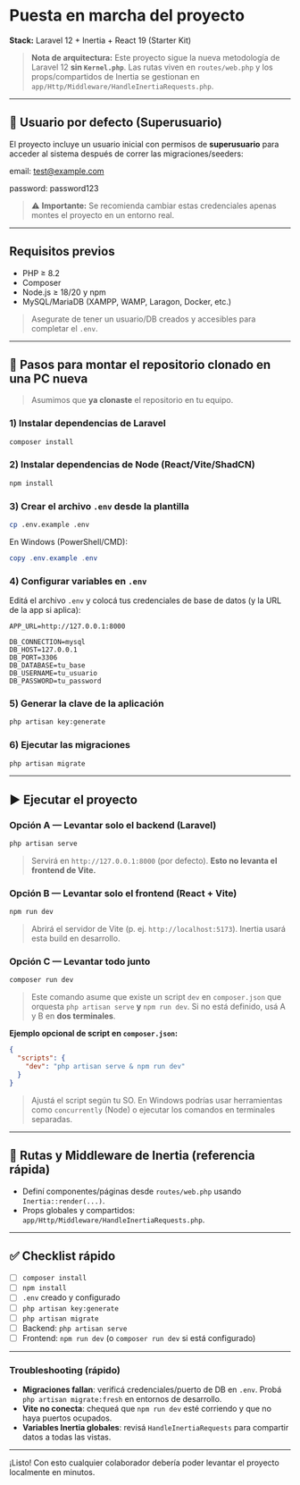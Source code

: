 # Puesta en marcha del proyecto

**Stack:** Laravel 12 + Inertia + React 19 (Starter Kit)

> **Nota de arquitectura:** Este proyecto sigue la nueva metodología de Laravel 12 **sin `Kernel.php`**. Las rutas viven en `routes/web.php` y los props/compartidos de Inertia se gestionan en `app/Http/Middleware/HandleInertiaRequests.php`.

---

## 👤 Usuario por defecto (Superusuario)

El proyecto incluye un usuario inicial con permisos de **superusuario** para acceder al sistema después de correr las migraciones/seeders:

email: test@example.com

password: password123

> ⚠️ **Importante:** Se recomienda cambiar estas credenciales apenas montes el proyecto en un entorno real.

---

## Requisitos previos

* PHP ≥ 8.2
* Composer
* Node.js ≥ 18/20 y npm
* MySQL/MariaDB (XAMPP, WAMP, Laragon, Docker, etc.)

> Asegurate de tener un usuario/DB creados y accesibles para completar el `.env`.

---

## 🚀 Pasos para montar el repositorio clonado en una PC nueva

> Asumimos que **ya clonaste** el repositorio en tu equipo.

### 1) Instalar dependencias de Laravel

```bash
composer install
```

### 2) Instalar dependencias de Node (React/Vite/ShadCN)

```bash
npm install
```

### 3) Crear el archivo `.env` desde la plantilla

```bash
cp .env.example .env
```

En Windows (PowerShell/CMD):

```powershell
copy .env.example .env
```

### 4) Configurar variables en `.env`

Editá el archivo `.env` y colocá tus credenciales de base de datos (y la URL de la app si aplica):

```dotenv
APP_URL=http://127.0.0.1:8000

DB_CONNECTION=mysql
DB_HOST=127.0.0.1
DB_PORT=3306
DB_DATABASE=tu_base
DB_USERNAME=tu_usuario
DB_PASSWORD=tu_password
```

### 5) Generar la clave de la aplicación

```bash
php artisan key:generate
```

### 6) Ejecutar las migraciones

```bash
php artisan migrate
```

---

## ▶️ Ejecutar el proyecto

### Opción A — **Levantar solo el backend (Laravel)**

```bash
php artisan serve
```

> Servirá en `http://127.0.0.1:8000` (por defecto). **Esto no levanta el frontend de Vite.**

### Opción B — **Levantar solo el frontend (React + Vite)**

```bash
npm run dev
```

> Abrirá el servidor de Vite (p. ej. `http://localhost:5173`). Inertia usará esta build en desarrollo.

### Opción C — **Levantar todo junto**

```bash
composer run dev
```

> Este comando asume que existe un script `dev` en `composer.json` que orquesta `php artisan serve` **y** `npm run dev`. Si no está definido, usá A y B en **dos terminales**.

**Ejemplo opcional de script en `composer.json`:**

```json
{
  "scripts": {
    "dev": "php artisan serve & npm run dev"
  }
}
```

> Ajustá el script según tu SO. En Windows podrías usar herramientas como `concurrently` (Node) o ejecutar los comandos en terminales separadas.

---

## 📁 Rutas y Middleware de Inertia (referencia rápida)

* Definí componentes/páginas desde `routes/web.php` usando `Inertia::render(...)`.
* Props globales y compartidos: `app/Http/Middleware/HandleInertiaRequests.php`.

---

## ✅ Checklist rápido

* [ ] `composer install`
* [ ] `npm install`
* [ ] `.env` creado y configurado
* [ ] `php artisan key:generate`
* [ ] `php artisan migrate`
* [ ] Backend: `php artisan serve`
* [ ] Frontend: `npm run dev` (o `composer run dev` si está configurado)

---

### Troubleshooting (rápido)

* **Migraciones fallan**: verificá credenciales/puerto de DB en `.env`. Probá `php artisan migrate:fresh` en entornos de desarrollo.
* **Vite no conecta**: chequeá que `npm run dev` esté corriendo y que no haya puertos ocupados.
* **Variables Inertia globales**: revisá `HandleInertiaRequests` para compartir datos a todas las vistas.

---

¡Listo! Con esto cualquier colaborador debería poder levantar el proyecto localmente en minutos.
